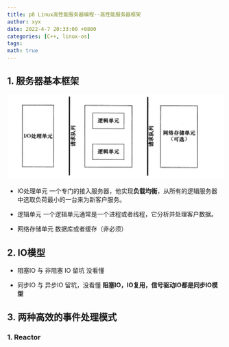 ```yaml
---
title: p8 Linux高性能服务器编程--高性能服务器框架
author: xyx
date: 2022-4-7 20:33:00 +0800
categories: [C++, linux-os]
tags: 
math: true
---
```



## 1. 服务器基本框架

![p1](../assets/ims/2022.04/p2.png)

- IO处理单元
    一个专门的接入服务器，他实现**负载均衡**，从所有的逻辑服务器中选取负荷最小的一台来为新客户服务。

- 逻辑单元
    一个逻辑单元通常是一个进程或者线程，它分析并处理客户数据。

- 网络存储单元
    数据库或者缓存（非必须）

## 2. IO模型

- 阻塞IO 与 非阻塞 IO
    留坑 没看懂

- 同步IO 与 异步IO
    留坑，没看懂
    **阻塞IO，IO复用，信号驱动IO都是同步IO模型**

## 3. 两种高效的事件处理模式

### 1. Reactor
